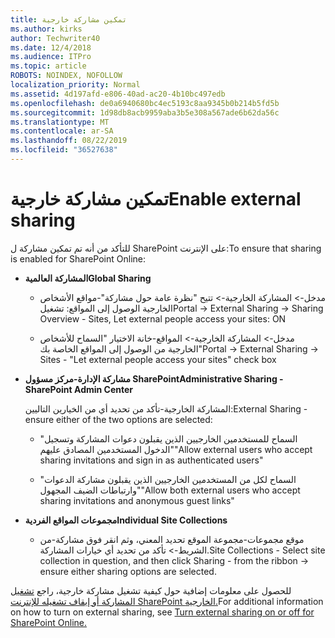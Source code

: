 ```yaml
---
title: تمكين مشاركة خارجية
ms.author: kirks
author: Techwriter40
ms.date: 12/4/2018
ms.audience: ITPro
ms.topic: article
ROBOTS: NOINDEX, NOFOLLOW
localization_priority: Normal
ms.assetid: 4d197afd-e806-40ad-ac20-4b10bc497edb
ms.openlocfilehash: de0a6940680bc4ec5193c8aa9345b0b214b5fd5b
ms.sourcegitcommit: 1d98db8acb9959aba3b5e308a567ade6b62da56c
ms.translationtype: MT
ms.contentlocale: ar-SA
ms.lasthandoff: 08/22/2019
ms.locfileid: "36527638"
---
```

# <a name="enable-external-sharing"></a><span data-ttu-id="8fcc5-102">تمكين مشاركة خارجية</span><span class="sxs-lookup"><span data-stu-id="8fcc5-102">Enable external sharing</span></span>

 <span data-ttu-id="8fcc5-103">للتأكد من أنه تم تمكين مشاركة ل SharePoint على الإنترنت:</span><span class="sxs-lookup"><span data-stu-id="8fcc5-103">To ensure that sharing is enabled for SharePoint Online:</span></span>
  
- <span data-ttu-id="8fcc5-104">**المشاركة العالمية**</span><span class="sxs-lookup"><span data-stu-id="8fcc5-104">**Global Sharing**</span></span>
    
  - <span data-ttu-id="8fcc5-105">مدخل-\> المشاركة الخارجية-\> تتيح "نظرة عامة حول مشاركة"-مواقع الأشخاص الخارجية الوصول إلى المواقع: تشغيل</span><span class="sxs-lookup"><span data-stu-id="8fcc5-105">Portal -\> External Sharing -\> Sharing Overview - Sites, Let external people access your sites: ON</span></span>
    
  - <span data-ttu-id="8fcc5-106">مدخل-\> المشاركة الخارجية-\> المواقع-خانة الاختيار "السماح للأشخاص الخارجية من الوصول إلى المواقع الخاصة بك"</span><span class="sxs-lookup"><span data-stu-id="8fcc5-106">Portal -\> External Sharing -\> Sites - "Let external people access your sites" check box</span></span>
    
- <span data-ttu-id="8fcc5-107">**مشاركة الإدارة-مركز مسؤول SharePoint**</span><span class="sxs-lookup"><span data-stu-id="8fcc5-107">**Administrative Sharing - SharePoint Admin Center**</span></span>
    
    <span data-ttu-id="8fcc5-108">المشاركة الخارجية-تأكد من تحديد أي من الخيارين التاليين:</span><span class="sxs-lookup"><span data-stu-id="8fcc5-108">External Sharing - ensure either of the two options are selected:</span></span>
    
  - <span data-ttu-id="8fcc5-109">"السماح للمستخدمين الخارجيين الذين يقبلون دعوات المشاركة وتسجيل الدخول المستخدمين المصادق عليهم"</span><span class="sxs-lookup"><span data-stu-id="8fcc5-109">"Allow external users who accept sharing invitations and sign in as authenticated users"</span></span>
    
  - <span data-ttu-id="8fcc5-110">"السماح لكل من المستخدمين الخارجيين الذين يقبلون مشاركة الدعوات وارتباطات الضيف المجهول"</span><span class="sxs-lookup"><span data-stu-id="8fcc5-110">"Allow both external users who accept sharing invitations and anonymous guest links"</span></span>
    
- <span data-ttu-id="8fcc5-111">**مجموعات المواقع الفردية**</span><span class="sxs-lookup"><span data-stu-id="8fcc5-111">**Individual Site Collections**</span></span>
    
  - <span data-ttu-id="8fcc5-112">موقع مجموعات-مجموعة الموقع تحديد المعني، وثم انقر فوق مشاركة-من الشريط-\> تأكد من تحديد أي خيارات المشاركة.</span><span class="sxs-lookup"><span data-stu-id="8fcc5-112">Site Collections - Select site collection in question, and then click Sharing - from the ribbon -\> ensure either sharing options are selected.</span></span>
    
<span data-ttu-id="8fcc5-113">للحصول على معلومات إضافية حول كيفية تشغيل مشاركة خارجية، راجع [تشغيل المشاركة أو إيقاف تشغيله للإنترنت SharePoint الخارجية.](https://go.microsoft.com/fwlink/?linkid=2047681&amp;clcid=0x409)</span><span class="sxs-lookup"><span data-stu-id="8fcc5-113">For additional information on how to turn on external sharing, see [Turn external sharing on or off for SharePoint Online.](https://go.microsoft.com/fwlink/?linkid=2047681&amp;clcid=0x409)</span></span>
  

